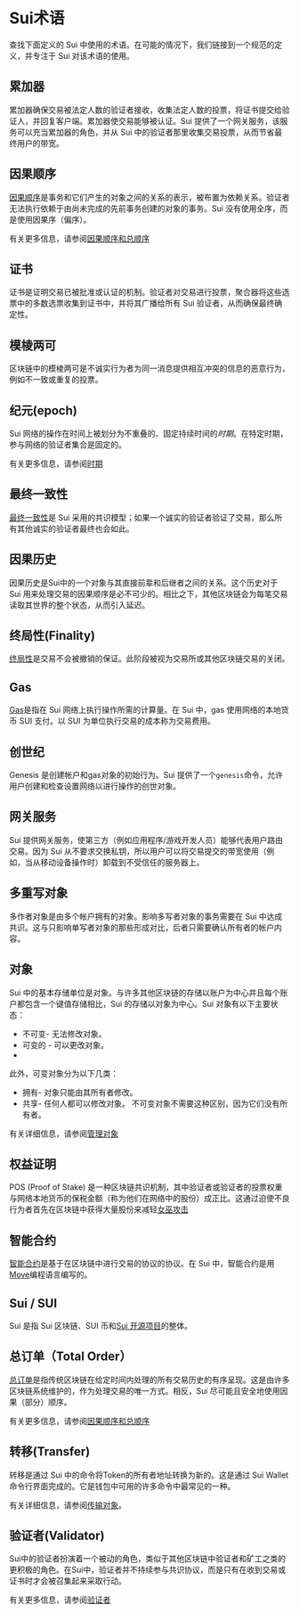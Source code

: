 # Sui术语

查找下面定义的 Sui 中使用的术语。在可能的情况下，我们链接到一个规范的定义，并专注于 Sui 对该术语的使用。

## 累加器
累加器确保交易被法定人数的验证者接收，收集法定人数的投票，将证书提交给验证人，并回复客户端。累加器使交易能够被认证。Sui 提供了一个网关服务，该服务可以充当累加器的角色，并从 Sui 中的验证者那里收集交易投票，从而节省最终用户的带宽。

## 因果顺序

[因果顺序](https://www.scattered-thoughts.net/writing/causal-ordering/)是事务和它们产生的对象之间的关系的表示，被布置为依赖关系。验证者无法执行依赖于由尚未完成的先前事务创建的对象的事务。Sui 没有使用全序，而是使用因果序（偏序）。

有关更多信息，请参阅[因果顺序和总顺序](https://docs.sui-cn.xyz/learn/different_from_sui_move_and_core_move)

## 证书

证书是证明交易已被批准或认证的机制。验证者对交易进行投票，聚合器将这些选票中的多数选票收集到证书中，并将其广播给所有 Sui 验证者，从而确保最终确定性。

## 模棱两可

区块链中的模棱两可是不诚实行为者为同一消息提供相互冲突的信息的恶意行为，例如不一致或重复的投票。

## 纪元(epoch)

Sui 网络的操作在时间上被划分为不重叠的、固定持续时间的*时期*。在特定时期，参与网络的验证者集合是固定的。

有关更多信息，请参阅[时期](https://docs.sui-cn.xyz/build/about_validator)

## 最终一致性

[最终一致性](https://en.wikipedia.org/wiki/Eventual_consistency)是 Sui 采用的共识模型；如果一个诚实的验证者验证了交易，那么所有其他诚实的验证者最终也会如此。

## 因果历史

因果历史是Sui中的一个对象与其直接前辈和后继者之间的关系。这个历史对于 Sui 用来处理交易的因果顺序是必不可少的。相比之下，其他区块链会为每笔交易读取其世界的整个状态，从而引入延迟。

## 终局性(Finality)
[终局性](https://en.wikipedia.org/wiki/Eventual_consistency)是交易不会被撤销的保证。此阶段被视为交易所或其他区块链交易的关闭。

## Gas

[Gas](https://ethereum.org/en/developers/docs/gas/)是指在 Sui 网络上执行操作所需的计算量。在 Sui 中，gas 使用网络的本地货币 SUI 支付。以 SUI 为单位执行交易的成本称为交易费用。

## 创世纪

Genesis 是创建帐户和gas对象的初始行为。Sui 提供了一个`genesis`命令，允许用户创建和检查设置网络以进行操作的创世对象。

## 网关服务

Sui 提供网关服务，使第三方（例如应用程序/游戏开发人员）能够代表用户路由交易。因为 Sui 从不要求交换私钥，所以用户可以将交易提交的带宽使用（例如，当从移动设备操作时）卸载到不受信任的服务器上。

## 多重写对象

多作者对象是由多个帐户拥有的对象。影响多写者对象的事务需要在 Sui 中达成共识。这与只影响单写者对象的那些形成对比，后者只需要确认所有者的帐户内容。

## 对象

Sui 中的基本存储单位是对象。与许多其他区块链的存储以账户为中心并且每个账户都包含一个键值存储相比，Sui 的存储以对象为中心。Sui 对象有以下主要状态：

- 不可变- 无法修改对象。
- 可变的 - 可以更改对象。
- 
此外，可变对象分为以下几类：

- 拥有- 对象只能由其所有者修改。
- 共享- 任何人都可以修改对象。
不可变对象不需要这种区别，因为它们没有所有者。

有关详细信息，请参阅[管理对象](https://docs.sui-cn.xyz/build/manage_objects)

## 权益证明

POS (Proof of Stake)  是一种区块链共识机制，其中验证者或验证者的投票权重与网络本地货币的保税金额（称为他们在网络中的股份）成正比。这通过迫使不良行为者首先在区块链中获得大量股份来减轻[女巫攻击](https://en.wikipedia.org/wiki/Sybil_attack)

## 智能合约

[智能合约](https://en.wikipedia.org/wiki/Smart_contract)是基于在区块链中进行交易的协议的协议。在 Sui 中，智能合约是用[Move](https://github.com/MystenLabs/awesome-move)编程语言编写的。

## Sui / SUI

Sui 是指 Sui 区块链、SUI 币和[Sui 开源项目](https://github.com/MystenLabs/sui/)的整体。

## 总订单（Total Order）

[总订单](https://en.wikipedia.org/wiki/Total_order)是指传统区块链在给定时间内处理的所有交易历史的有序呈现。这是由许多区块链系统维护的，作为处理交易的唯一方式。相反，Sui 尽可能且安全地使用因果（部分）顺序。

有关更多信息，请参阅[因果顺序和总顺序](https://docs.sui-cn.xyz/learn/different_from_sui_move_and_core_move)

## 转移(Transfer)

转移是通过 Sui 中的命令将Token的所有者地址转换为新的。这是通过 Sui Wallet命令行界面完成的。它是钱包中可用的许多命令中最常见的一种。

有关详细信息，请参阅[传输对象](https://docs.sui.io/build/wallet#transferring-objects)。

## 验证者(Validator)

Sui中的验证者扮演着一个被动的角色，类似于其他区块链中验证者和矿工之类的更积极的角色。在Sui中，验证者并不持续参与共识协议，而是只有在收到交易或证书时才会被召集起来采取行动。

有关更多信息，请参阅[验证者](https://docs.sui-cn.xyz/build/about_validator)

